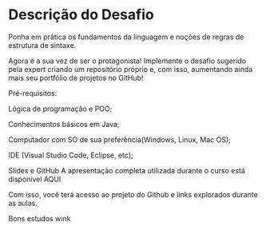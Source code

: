 # Descrição do Desafio

Ponha em prática os fundamentos da linguagem e noções de regras de estrutura de sintaxe.

Agora é a sua vez de ser o protagonista! Implemente o desafio sugerido pela expert criando um repositório próprio e, com isso, aumentando ainda mais seu portfólio de projetos no GitHub!

Pré-requisitos:

Lógica de programação e POO;

Conhecimentos básicos em Java;

Computador com SO de sua preferência(Windows, Linux, Mac OS);

IDE (Visual Studio Code, Eclipse, etc);

Slides e GitHub
A apresentação completa utilizada durante o curso está disponível AQUI

Com isso, você terá acesso ao projeto do Github e links explorados durante as aulas.

Bons estudos wink
